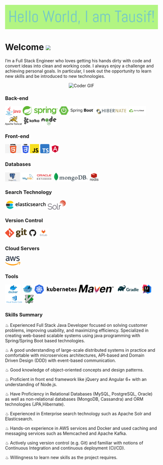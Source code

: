 [![tausif](https://raw.githubusercontent.com/mdtausifahmad/mdtausifahmad/master/images/self.png)](https://github.com/mdtausifahmad?tab=repositories)


# Welcome <img src="https://media.giphy.com/media/mGcNjsfWAjY5AEZNw6/giphy.gif" width="50">
I’m a Full Stack Engineer who loves getting his hands dirty with code and convert ideas into clean and working code. I always enjoy a challenge and achieving personal goals. In particular, I seek out the opportunity to learn new skills and be introduced to new technologies.

<p  align="center"><img src="https://media.giphy.com/media/SWoSkN6DxTszqIKEqv/giphy.gif" alt="Coder GIF"  height="400">

### Back-end

<code><img height="30" src="https://raw.githubusercontent.com/mdtausifahmad/mdtausifahmad/master/images/java.png"></code>
<code><img height="30" src="https://raw.githubusercontent.com/mdtausifahmad/mdtausifahmad/master/images/spring.png"></code>
<code><img height="30" src="https://raw.githubusercontent.com/mdtausifahmad/mdtausifahmad/master/images/boot.png"></code>
<code><img height="30" src="https://raw.githubusercontent.com/mdtausifahmad/mdtausifahmad/master/images/hibernate.png"></code>
<code><img height="30" src="https://raw.githubusercontent.com/mdtausifahmad/mdtausifahmad/master/images/spring-cloud.png"></code>
<code><img height="30" src="https://raw.githubusercontent.com/mdtausifahmad/mdtausifahmad/master/images/tomcat.png"></code>
<code><img height="30" src="https://raw.githubusercontent.com/mdtausifahmad/mdtausifahmad/master/images/kafka.png"></code>
<code><img height="30" src="https://raw.githubusercontent.com/mdtausifahmad/mdtausifahmad/master/images/nodejs.png"></code>

### Front-end

<code><img height="30" src="https://raw.githubusercontent.com/mdtausifahmad/mdtausifahmad/master/images/html.png"></code>
<code><img height="30" src="https://raw.githubusercontent.com/mdtausifahmad/mdtausifahmad/master/images/css3.png"></code>
<code><img height="30" src="https://raw.githubusercontent.com/mdtausifahmad/mdtausifahmad/master/images/js.png"></code>
<code><img height="30" src="https://raw.githubusercontent.com/mdtausifahmad/mdtausifahmad/master/images/typescript.png"></code>
<code><img height="30" src="https://raw.githubusercontent.com/mdtausifahmad/mdtausifahmad/master/images/angular.png"></code>

### Databases

<code><img height="30" src="https://raw.githubusercontent.com/mdtausifahmad/mdtausifahmad/master/images/postgresql.png"></code>
<code><img height="30" src="https://raw.githubusercontent.com/mdtausifahmad/mdtausifahmad/master/images/mysql.svg"></code>
<code><img height="30" src="https://raw.githubusercontent.com/mdtausifahmad/mdtausifahmad/master/images/oracle.png"></code>
<code><img height="30" src="https://raw.githubusercontent.com/mdtausifahmad/mdtausifahmad/master/images/mongodb.png"></code>
<code><img height="30" src="https://raw.githubusercontent.com/mdtausifahmad/mdtausifahmad/master/images/redis.png"></code>

### Search Technology

<code><img height="30" src="https://raw.githubusercontent.com/mdtausifahmad/mdtausifahmad/master/images/elasticsearch.png"></code>
<code><img height="30" src="https://raw.githubusercontent.com/mdtausifahmad/mdtausifahmad/master/images/solr.png"></code>

### Version Control

<code><img height="30" src="https://raw.githubusercontent.com/mdtausifahmad/mdtausifahmad/master/images/git.png"></code>
<code><img height="30" src="https://raw.githubusercontent.com/mdtausifahmad/mdtausifahmad/master/images/github.png"></code>
<code><img height="30" src="https://raw.githubusercontent.com/mdtausifahmad/mdtausifahmad/master/images/gitlab.jpg"></code>


### Cloud Servers

<code><img height="30" src="https://raw.githubusercontent.com/mdtausifahmad/mdtausifahmad/master/images/aws.png"></code>

### Tools

<code><img height="30" src="https://raw.githubusercontent.com/mdtausifahmad/mdtausifahmad/master/images/docker.png"></code>
<code><img height="30" src="https://raw.githubusercontent.com/mdtausifahmad/mdtausifahmad/master/images/docker-swarm.png"></code>
<code><img height="30" src="https://raw.githubusercontent.com/mdtausifahmad/mdtausifahmad/master/images/kubernetes.png"></code>
<code><img height="30" src="https://raw.githubusercontent.com/mdtausifahmad/mdtausifahmad/master/images/maven.png"></code>
<code><img height="30" src="https://raw.githubusercontent.com/mdtausifahmad/mdtausifahmad/master/images/gradle.png"></code>
<code><img height="30" src="https://raw.githubusercontent.com/mdtausifahmad/mdtausifahmad/master/images/intellij.png"></code>
<code><img height="30" src="https://raw.githubusercontent.com/mdtausifahmad/mdtausifahmad/master/images/vc.png"></code>
<code><img height="30" src="https://raw.githubusercontent.com/mdtausifahmad/mdtausifahmad/master/images/vim.png"></code>


### Skills Summary 

♨ Experienced Full Stack Java Developer focused on solving customer problems, improving usability, and maximizing efficiency. Specialized in creating web-based scalable systems using java programming with Spring/Spring Boot based technologies.   

♨ A good understanding of large-scale distributed systems in practice and comfortable with microservices architectures, API-based and Domain Driven Design (DDD) with event-based communication.   

♨ Good knowledge of object-oriented concepts and design patterns.   

♨ Proficient in front end framework like jQuery and Angular 6+ with an understanding of Node.js.   

♨ Have Proficiency in Relational Databases (MySQL, PostgreSQL, Oracle) as well as non-relational databases (MongoDB, Cassandra) and ORM technologies (JPA,Hibernate).  

♨ Experienced in Enterprise search technology such as Apache Solr and Elasticsearch. 

♨ Hands-on experience in AWS services and Docker and used caching and messaging services such as Memcached and Apache Kafka.   

♨ Actively using version control (e.g. Git) and familiar with notions of Continuous Integration and continuous deployment (CI/CD).  

♨ Willingness to learn new skills as the project requires.   

